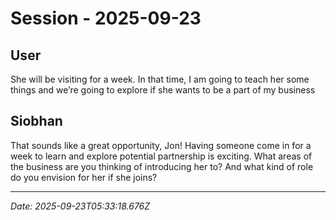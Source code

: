 # Session - 2025-09-23

## User
She will be visiting for a week. In that time, I am going to teach her some things and we’re going to explore if she wants to be a part of my business

## Siobhan
That sounds like a great opportunity, Jon! Having someone come in for a week to learn and explore potential partnership is exciting. What areas of the business are you thinking of introducing her to? And what kind of role do you envision for her if she joins?


---
*Date: 2025-09-23T05:33:18.676Z*